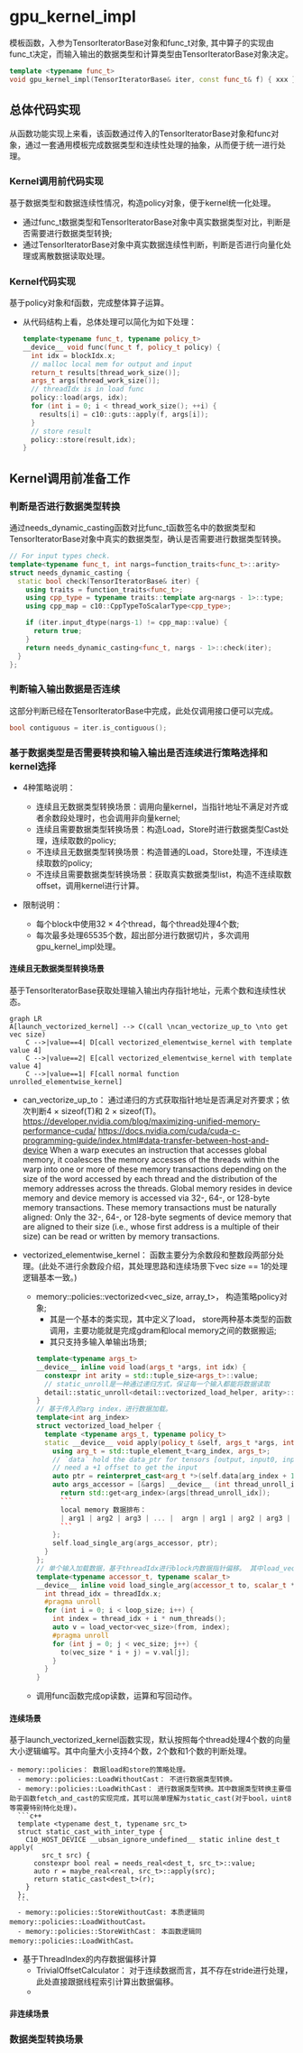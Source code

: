 # gpu_kernel_impl
模板函数，入参为TensorIteratorBase对象和func_t对象, 其中算子的实现由func_t决定，而输入输出的数据类型和计算类型由TensorIteratorBase对象决定。
```c++
template <typename func_t>
void gpu_kernel_impl(TensorIteratorBase& iter, const func_t& f) { xxx }
```

## 总体代码实现
从函数功能实现上来看，该函数通过传入的TensorIteratorBase对象和func对象，通过一套通用模板完成数据类型和连续性处理的抽象，从而便于统一进行处理。

### Kernel调用前代码实现
基于数据类型和数据连续性情况，构造policy对象，便于kernel统一化处理。

  - 通过func_t数据类型和TensorIteratorBase对象中真实数据类型对比，判断是否需要进行数据类型转换;
  - 通过TensorIteratorBase对象中真实数据连续性判断，判断是否进行向量化处理或离散数据读取处理。

### Kernel代码实现
基于policy对象和f函数，完成整体算子运算。

 - 从代码结构上看，总体处理可以简化为如下处理：
    ```c++
    template<typename func_t, typename policy_t>
    __device__ void func(func_t f, policy_t policy) {
      int idx = blockIdx.x;
      // malloc local mem for output and input
      return_t results[thread_work_size()];
      args_t args[thread_work_size()];
      // threadIdx is in load func
      policy::load(args, idx);
      for (int i = 0; i < thread_work_size(); ++i) {
        results[i] = c10::guts::apply(f, args[i]);
      }
      // store result
      policy::store(result,idx);
    }
    ```

## Kernel调用前准备工作

### 判断是否进行数据类型转换
通过needs_dynamic_casting函数对比func_t函数签名中的数据类型和TensorIteratorBase对象中真实的数据类型，确认是否需要进行数据类型转换。
  ```c++
  // For input types check.
  template<typename func_t, int nargs=function_traits<func_t>::arity>
  struct needs_dynamic_casting {
    static bool check(TensorIteratorBase& iter) {
      using traits = function_traits<func_t>;
      using cpp_type = typename traits::template arg<nargs - 1>::type;
      using cpp_map = c10::CppTypeToScalarType<cpp_type>;

      if (iter.input_dtype(nargs-1) != cpp_map::value) {
        return true;
      }
      return needs_dynamic_casting<func_t, nargs - 1>::check(iter);
    }
  };
```

### 判断输入输出数据是否连续
这部分判断已经在TensorIteratorBase中完成，此处仅调用接口便可以完成。
  ```c++
  bool contiguous = iter.is_contiguous();
  ```

### 基于数据类型是否需要转换和输入输出是否连续进行策略选择和kernel选择
  - 4种策略说明：
    - 连续且无数据类型转换场景：调用向量kernel，当指针地址不满足对齐或者余数段处理时，也会调用非向量kernel;
    - 连续且需要数据类型转换场景：构造Load，Store时进行数据类型Cast处理，连续取数的policy;
    - 不连续且无数据类型转换场景：构造普通的Load，Store处理，不连续连续取数的policy;
    - 不连续且需要数据类型转换场景：获取真实数据类型list，构造不连续取数offset，调用kernel进行计算。

  - 限制说明：
    - 每个block中使用32 × 4个thread，每个thread处理4个数;
    - 每次最多处理65535个数，超出部分进行数据切片，多次调用gpu_kernel_impl处理。

#### 连续且无数据类型转换场景
基于TensorIteratorBase获取处理输入输出内存指针地址，元素个数和连续性状态。

```mermaid
graph LR
A[launch_vectorized_kernel] --> C(call \ncan_vectorize_up_to \nto get vec size)
    C -->|value==4| D[call vectorized_elementwise_kernel with template value 4]
    C -->|value==2| E[call vectorized_elementwise_kernel with template value 4]
    C -->|value==1| F[call normal function unrolled_elementwise_kernel]
```

  - can_vectorize_up_to： 通过递归的方式获取指针地址是否满足对齐要求；依次判断4 × sizeof(T)和 2 × sizeof(T)。
  https://developer.nvidia.com/blog/maximizing-unified-memory-performance-cuda/
  https://docs.nvidia.com/cuda/cuda-c-programming-guide/index.html#data-transfer-between-host-and-device
  When a warp executes an instruction that accesses global memory, it coalesces the memory accesses of the threads within the warp into one or more of these memory transactions depending on the size of the word accessed by each thread and the distribution of the memory addresses across the threads.
  Global memory resides in device memory and device memory is accessed via 32-, 64-, or 128-byte memory transactions. These memory transactions must be naturally aligned: Only the 32-, 64-, or 128-byte segments of device memory that are aligned to their size (i.e., whose first address is a multiple of their size) can be read or written by memory transactions.

  - vectorized_elementwise_kernel： 函数主要分为余数段和整数段两部分处理。(此处不进行余数段介绍，其处理思路和连续场景下vec size == 1的处理逻辑基本一致。)
    - memory::policies::vectorized<vec_size, array_t>， 构造策略policy对象;
      - 其是一个基本的类实现，其中定义了load， store两种基本类型的函数调用，主要功能就是完成gdram和local memory之间的数据搬运;
      - 其只支持多输入单输出场景;
      ```c++
      template<typename args_t>
      __device__ inline void load(args_t *args, int idx) {
        constexpr int arity = std::tuple_size<args_t>::value;
        // static_unroll是一种通过递归方式，保证每一个输入都能将数据读取
        detail::static_unroll<detail::vectorized_load_helper, arity>::with_args(*this, args, idx);
      }
      // 基于传入的arg index，进行数据加载。
      template<int arg_index>
      struct vectorized_load_helper {
        template <typename args_t, typename policy_t>
        static __device__ void apply(policy_t &self, args_t *args, int idx) {
          using arg_t = std::tuple_element_t<arg_index, args_t>;
          // `data` hold the data_ptr for tensors [output, input0, input1, ...], so we
          // need a +1 offset to get the input
          auto ptr = reinterpret_cast<arg_t *>(self.data[arg_index + 1]) + block_work_size() * idx;
          auto args_accessor = [&args] __device__ (int thread_unroll_idx) -> arg_t & { 
            return std::get<arg_index>(args[thread_unroll_idx]);
            ```
            local memory 数据排布：
            | arg1 | arg2 | arg3 | ... |  argn | arg1 | arg2 | arg3 | ... |  argn |
            ```
          };
          self.load_single_arg(args_accessor, ptr);
        }
      };
      // 单个输入加载数据，基于threadIdx进行block内数据指针偏移。 其中load_vector将gdram上数据指针转换为对应对齐后的指针。对齐后数据大小为：vec_size * sizeof(dtype)。
      template<typename accessor_t, typename scalar_t>
      __device__ inline void load_single_arg(accessor_t to, scalar_t *from) {
        int thread_idx = threadIdx.x;
        #pragma unroll
        for (int i = 0; i < loop_size; i++) {
          int index = thread_idx + i * num_threads();
          auto v = load_vector<vec_size>(from, index);
          #pragma unroll
          for (int j = 0; j < vec_size; j++) {
            to(vec_size * i + j) = v.val[j];
          }
        }
      }
      ```
    - 调用func函数完成op读数，运算和写回动作。
  




#### 连续场景
基于launch_vectorized_kernel函数实现，默认按照每个thread处理4个数的向量大小逻辑编写。其中向量大小支持4个数，2个数和1个数的判断处理。




    - memory::policies： 数据load和store的策略处理。
      - memory::policies::LoadWithoutCast： 不进行数据类型转换。
      - memory::policies::LoadWithCast： 进行数据类型转换。其中数据类型转换主要借助于函数fetch_and_cast的实现完成，其可以简单理解为static_cast(对于bool，uint8等需要特别特化处理)。
      ```c++
      template <typename dest_t, typename src_t>
      struct static_cast_with_inter_type {
        C10_HOST_DEVICE __ubsan_ignore_undefined__ static inline dest_t apply(
            src_t src) {
          constexpr bool real = needs_real<dest_t, src_t>::value;
          auto r = maybe_real<real, src_t>::apply(src);
          return static_cast<dest_t>(r);
        }
      };
      ```
      - memory::policies::StoreWithoutCast: 本质逻辑同memory::policies::LoadWithoutCast。
      - memory::policies::StoreWithCast： 本函数逻辑同memory::policies::LoadWithCast。
   - 基于ThreadIndex的内存数据偏移计算
      - TrivialOffsetCalculator： 对于连续数据而言，其不存在stride进行处理，此处直接跟据线程索引计算出数据偏移。
      - 


#### 非连续场景



### 数据类型转换场景


